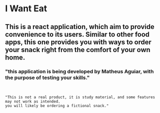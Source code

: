 # I Want Eat

## This is a react application, which aim to provide convenience to its users. Similar to other food apps, this one provides you with ways to order your snack right from the comfort of your own home.

### "this application is being developed by Matheus Aguiar, with the purpose of testing your skills."

<br>

<code>
"This is not a real product, it is study material, and some features may not work as intended.
you will likely be ordering a fictional snack."
</code>
